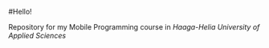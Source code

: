 #Hello!

Repository for my Mobile Programming course in *Haaga-Helia University of Applied Sciences*
